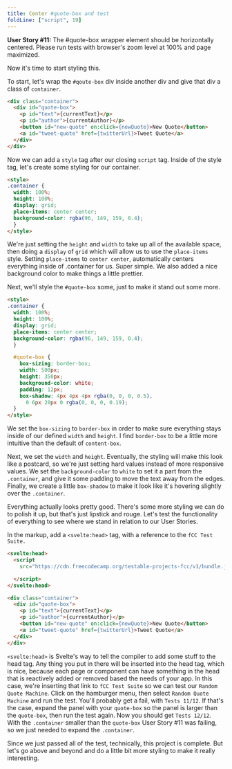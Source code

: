 ```yaml
---
title: Center #quote-box and test
foldLine: ["script", 19]
---
```

**User Story #11:** The #quote-box wrapper element should be horizontally centered. Please run tests with browser's zoom level at 100% and page maximized.

Now it's time to start styling this. 

To start, let's wrap the `#qoute-box` div inside another div and give that div a class of `container`.

```html
<div class="container">	
  <div id="quote-box">
    <p id="text">{currentText}</p>
    <p id="author">{currentAuthor}</p>
    <button id="new-quote" on:click={newQuote}>New Quote</button>
    <a id="tweet-quote" href={twitterUrl}>Tweet Quote</a>
  </div>	
</div>
```

Now we can add a `style` tag after our closing `script` tag. Inside of the style tag, let's create some styling for our container.

```html
<style>
.container {
  width: 100%;
  height: 100%;
  display: grid;
  place-items: center center;
  background-color: rgba(96, 149, 159, 0.4);
  }
</style>
```

We're just setting the `height` and `width` to take up all of the available space, then doing a `display` of `grid` which will allow us to use the `place-items` style. Setting `place-items` to `center center`, automatically centers everything inside of .container for us. Super simple. We also added a nice background color to make things a little prettier.

Next, we'll style the `#quote-box` some, just to make it stand out some more.

```html
<style>
.container {
  width: 100%;
  height: 100%;
  display: grid;
  place-items: center center;
  background-color: rgba(96, 149, 159, 0.4);
  }

  #quote-box {
    box-sizing: border-box;
    width: 500px;
    height: 350px;
    background-color: white;
    padding: 12px;
    box-shadow: 4px 4px 4px rgba(0, 0, 0, 0.5),
      0 6px 20px 0 rgba(0, 0, 0, 0.19);
  }
</style>
```

We set the `box-sizing` to `border-box` in order to make sure everything stays inside of our defined `width` and `height`. I find `border-box` to be a little more intuitive than the default of `content-box`.

Next, we set the `width` and `height`. Eventually, the styling will make this look like a postcard, so we're just setting hard values instead of more responsive values. We set the `background-color` to `white` to set it a part from the `.container`, and give it some padding to move the text away from the edges. Finally, we create a little `box-shadow` to make it look like it's hovering slightly over the 
`.container`.

Everything actually looks pretty good. There's some more styling we can do to polish it up, but that's just lipstick and rouge. Let's test the functionality of everything to see where we stand in relation to our User Stories.

In the markup, add a `<svelte:head>` tag, with a reference to the `fCC Test Suite.`

``` html
<svelte:head>
  <script
    src="https://cdn.freecodecamp.org/testable-projects-fcc/v1/bundle.js">

  </script>
</svelte:head>

<div class="container">	
  <div id="quote-box">
    <p id="text">{currentText}</p>
    <p id="author">{currentAuthor}</p>
    <button id="new-quote" on:click={newQuote}>New Quote</button>
    <a id="tweet-quote" href={twitterUrl}>Tweet Quote</a>
  </div>	
</div>
```

`<svelte:head>` is Svelte's way to tell the compiler to add some stuff to the head tag. Any thing you put in there will be inserted into the head tag, which is nice, because each page or component can have something in the head that is reactively added or removed based the needs of your app. In this case, we're inserting that link to `fCC Test Suite` so we can test our `Random Quote Machine`. Click on the hamburger menu, then select `Random Quote Machine` and run the test. You'll probably get a fail, with `Tests 11/12`. If that's the case, expand the panel with your `quote-box` so the panel is larger than the `quote-box`, then run the test again. Now you should get `Tests 12/12`. With the `.container` smaller than the `quote-box` User Story #11 was failing, so we just needed to expand the `.container`.

Since we just passed all of the test, technically, this project is complete. But let's go above and beyond and do a little bit more styling to make it really interesting.